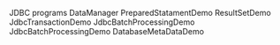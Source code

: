 JDBC programs
DataManager
PreparedStatamentDemo
ResultSetDemo
JdbcTransactionDemo
JdbcBatchProcessingDemo
JdbcBatchProcessingDemo
DatabaseMetaDataDemo
